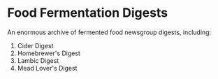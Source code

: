 Food Fermentation Digests
=========================

An enormous archive of fermented food newsgroup digests, including:
1. Cider Digest
2. Homebrewer's Digest
3. Lambic Digest
4. Mead Lover's Digest


